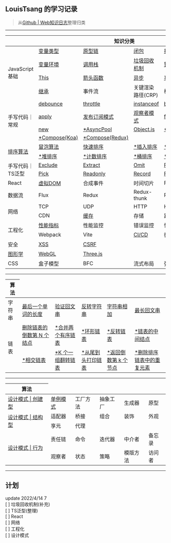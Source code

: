 <link href="./style.css" rel="stylesheet" />

## LouisTsang 的学习记录
> 从[Github | Web知识日志](https://github.com/LouisTsang-jk/Learn-Web)整理归类
---

<table>
    <thead>
        <tr>
            <th colspan="6">知识分类</th>
        </tr>
    </thead>
    <tbody>
        <tr>
            <td rowspan="4">JavaScript基础</td>
            <td><a href="/lib/JavaScript基础/变量类型">变量类型</a></td>
            <td><a href="/lib/JavaScript基础/原型链">原型链</a></td>
            <td><a href="/lib/JavaScript基础/闭包">闭包</a></td>
            <td><a href="/lib/JavaScript基础/执行上下文">执行上下文</a></td>
            <td><a href="/lib/JavaScript基础/词法环境">词法环境</a></td>
        </tr>
        <tr>
            <td><a href="/lib/JavaScript基础/变量环境">变量环境</a></td>
            <td><a href="/lib/JavaScript基础/调用栈">调用栈</a></td>
            <td><a href="/lib/JavaScript基础/垃圾回收机制">垃圾回收机制</a></td>
            <td><a href="/lib/JavaScript基础/暂时性死区">暂时性死区</a></td>
            <td><a href="/lib/JavaScript基础/变量提升">变量提升</a></td>
        </tr>
        <tr>
            <td><a href="/lib/JavaScript基础/This">This</a></td>
            <td><a href="/lib/JavaScript基础/箭头函数">箭头函数</a></td>
            <td><a href="/lib/JavaScript基础/异步">异步</a></td>
            <td><a href="/lib/JavaScript基础/事件循环">事件循环</a></td>
            <td>深克隆</td>
        </tr>
        <tr>
            <td><a href="/lib/JavaScript基础/继承">继承</a></td>
            <td>事件流</td>
            <td>关键渲染路径(CRP)</td>
            <td>模块化</td>
            <td></td>
        </tr>
        <tr>
            <td rowspan="4">手写代码｜常规</td>
            <td><a href="/lib/手写代码/常规/debounce">debounce</a></td>
            <td><a href="/lib/手写代码/常规/throttle">throttle</a></td>
            <td><a href="/lib/手写代码/常规/instanceof">instanceof</a></td>
            <td><a href="/lib/手写代码/常规/bind">bind</a></td>
            <td><a href="/lib/手写代码/常规/call">call</a></td>
        </tr>
        <tr>
            <td><a href="/lib/手写代码/常规/apply">apply</a></td>
            <td><a href="/lib/手写代码/常规/EventEmitter">发布订阅模式</a></td>
            <td><a href="/lib/手写代码/常规/Notifier">观察者模式</a></td>
            <td><a href="/lib/手写代码/常规/flat">flat</a></td>
            <td><a href="/lib/手写代码/常规/Promise">Promise</a></td>
        </tr>
        <tr>
            <td><a href="/lib/手写代码/常规/new">new</a></td>
            <td><a href="/lib/手写代码/常规/AsyncPool">*AsyncPool</a></td>
            <td><a href="/lib/手写代码/常规/404">Object.is</a></td>
            <td><a href="/lib/手写代码/常规/404">*Object.create</a></td>
            <td><a href="/lib/手写代码/常规/404">*Object.assign</a></td>
        </tr>
        <tr>
            <td><a href="/lib/手写代码/常规/404">*Compose(Koa)</a></td>
            <td><a href="/lib/手写代码/常规/404">*Compose(Redux)</a></td>
            <td><a href="/lib/手写代码/常规/404"></a></td>
            <td><a href="/lib/手写代码/常规/404"></a></td>
            <td><a href="/lib/手写代码/常规/404"></a></td>
        </tr>
        <tr>
            <td rowspan="2"><a href="/lib/手写代码/常规/apply">排序算法</a></td>
            <td><a href="/lib/手写代码/排序/冒泡算法">冒泡算法</a></td>
            <td><a href="/lib/手写代码/排序/快速排序">快速排序</a></td>
            <td><a href="/lib/手写代码/排序/插入排序">*插入排序</a></td>
            <td><a href="/lib/手写代码/排序/希尔排序">*希尔排序</a></td>
            <td><a href="/lib/手写代码/排序/归并排序">*归并排序</a></td>
        </tr>
        <tr>
            <td><a href="/lib/手写代码/排序/堆排序">*堆排序</a></td>
            <td><a href="/lib/手写代码/排序/计数排序">*计数排序</a></td>
            <td><a href="/lib/手写代码/排序/桶排序">*桶排序</a></td>
            <td><a href="/lib/手写代码/排序/基数排序">*基数排序</a></td>
            <td><a href="/lib/404"></a></td>
        </tr>
        <tr>
            <td rowspan="2">手写代码｜TS泛型</td>
            <td><a href="/lib/手写代码/TypeScript泛型/Exclude.ts">Exclude</a></td>
            <td><a href="/lib/手写代码/TypeScript泛型/Extract.ts">Extract</a></td>
            <td><a href="/lib/手写代码/TypeScript泛型/Omit.ts">Omit</a></td>
            <td><a href="/lib/手写代码/TypeScript泛型/Parameters.ts">Parameters</a></td>
            <td><a href="/lib/手写代码/TypeScript泛型/Partial.ts">Partial</a></td>
        </tr>
        <tr>
            <td><a href="/lib/手写代码/TypeScript泛型/Pick.ts">Pick</a></td>
            <td><a href="/lib/手写代码/TypeScript泛型/Readonly.ts">Readonly</a></td>
            <td><a href="/lib/手写代码/TypeScript泛型/Record.ts">Record</a></td>
            <td><a href="/lib/手写代码/TypeScript泛型/Required.ts">Required</a></td>
            <td></td>
        </tr>
        <tr>
            <td>React</td>
            <td><a href="/lib/库/React/虚拟DOM">虚拟DOM</a></td>
            <td>合成事件</td>
            <td>时间切片</td>
            <td>Fiber</td>
            <td>Hook</td>
        </tr>
        <tr>
            <td>数据流</td>
            <td>Flux</td>
            <td>Redux</td>
            <td>Redux-thunk</td>
            <td>Redux-saga</td>
            <td>DVA</td>
            <td></td>
        </tr>
        <tr>
            <td rowspan="2">网络</td>
            <td>TCP</td>
            <td>UDP</td>
            <td>HTTP</td>
            <td>HTTPS</td>
            <td>DNS</td>
        </tr>
        <tr>
            <td>CDN</td>
            <td><a href="/lib/网络/缓存">缓存</a></td>
            <td>存储</td>
            <td>跨域</td>
            <td></td>
        </tr>
        <tr>
            <td rowspan="2">工程化</td>
            <td><a href="/lib/工程化/性能指标">性能指标</a></td>
            <td>性能监控</td>
            <td>错误监控</td>
            <td>性能优化</td>
            <td>埋点</td>
        </tr>
        <tr>
            <td>Webpack</td>
            <td>Vite</td>
            <td><a href="/lib/工程化/CICD工作流">CI/CD</a></td>
            <td>微前端</td>
            <td></td>
        </tr>
        <tr>
            <td>安全</td>
            <td><a href="/lib/安全/XSS">XSS</a></td>
            <td><a href="/lib/安全/CSRF">CSRF</a></td>
            <td></td>
            <td></td>
        </tr>
        <tr>
            <td><a href="/lib/图形学">图形学</a></td>
            <td><a href="/lib/图形学/WebGL">WebGL</a></td>
            <td><a href="/lib/图形学/WebGL/Three">Three.js</a></td>
            <td></td>
            <td></td>
        </tr>
        <tr>
            <td>CSS</td>
            <td>盒子模型</td>
            <td>BFC</td>
            <td>流式布局</td>
            <td>弹性布局</td>
        </tr>
    </tbody>
</table>

---

<table>
    <thead>
        <tr>
            <th>算法</th>
        </tr>
    </thead>
    <tbody>
        <tr>
            <td>字符串</td>
            <td><a href="/lib/算法/字符串/最后一个单词的长度">最后一个单词的长度</a></td>
            <td><a href="/lib/算法/字符串/验证回文串">验证回文串</a></td>
            <td><a href="/lib/算法/字符串/反转字符串">反转字符串</a></td>
            <td><a href="/lib/算法/字符串/字符串相加">字符串相加</a></td>
            <td><a href="/lib/算法/字符串/最长回文串">最长回文串</a></td>
        </tr>
        <tr>
            <td rowspan="2">链表</td>
            <td><a href="/lib/算法/链表/删除链表的倒数第N个结点">删除链表的倒数第 N 个结点</a></td>
            <td><a href="/lib/算法/链表/合并两个有序链表">*合并两个有序链表</a></td>
            <td><a href="/lib/算法/链表/环形链表">*环形链表</a></td>
            <td><a href="/lib/算法/链表/反转链表">*反转链表</a></td>
            <td><a href="/lib/算法/链表/链表的中间结点">*链表的中间结点</a></td>
        </tr>
        <tr>
            <td><a href="/lib/算法/链表/相交链表">*相交链表</a></td>
            <td><a href="/lib/算法/链表/K 个一组翻转链表">*K 个一组翻转链表</a></td>
            <td><a href="/lib/算法/链表/从尾到头打印链表">*从尾到头打印链表</a></td>
            <td><a href="/lib/算法/链表/返回倒数第K个节点">*返回倒数第 k 个节点</a></td>
            <td><a href="/lib/算法/链表/删除排序链表中的重复元素">*删除排序链表中的重复元素</a></td>
        </tr>
    </tbody>
</table>

---

<table>
    <thead>
        <tr>
            <th>算法</th>
        </tr>
    </thead>
    <tbody>
        <tr>
            <td><a href="/lib/设计模式">设计模式 | 创建型</a></td>
            <td><a href="/lib/设计模式/Singleton">单例模式</a></td>
            <td>工厂方法</td>
            <td>抽象工厂</td>
            <td>生成器</td>
            <td>原型</td>
        </tr>
        <tr>
            <td rowspan="2"><a href="/lib/设计模式">设计模式 | 结构型</a></td>
            <td>适配器</td>
            <td>桥接</td>
            <td>组合</td>
            <td>装饰</td>
            <td>外观</td>
        </tr>
        <tr>
            <td>享元</td>
            <td>代理</td>
            <td></td>
            <td></td>
            <td></td>
        </tr>
        <tr>
            <td rowspan="2"><a href="/lib/设计模式">设计模式 | 行为</a></td>
            <td>责任链</td>
            <td>命令</td>
            <td>迭代器</td>
            <td>中介者</td>
            <td>备忘录</td>
        </tr>
        <tr>
            <td>观察者</td>
            <td>状态</td>
            <td>策略</td>
            <td>模版方法</td>
            <td>访问者</td>
        </tr>
    </tbody>
</table>

---
## 计划
update 2022/4/14 7    
[ ] 垃圾回收机制(补充)   
[ ] TS泛型(整理)     
[ ] React     
[ ] 网络     
[ ] 工程化    
[ ] 设计模式